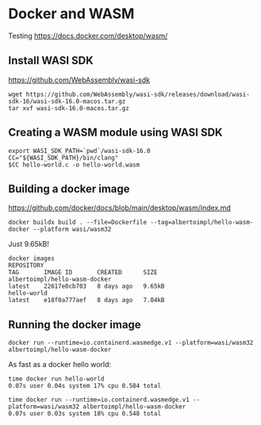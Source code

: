 # Docker and WASM

Testing https://docs.docker.com/desktop/wasm/

## Install WASI SDK

https://github.com/WebAssembly/wasi-sdk

```shell
wget https://github.com/WebAssembly/wasi-sdk/releases/download/wasi-sdk-16/wasi-sdk-16.0-macos.tar.gz
tar xvf wasi-sdk-16.0-macos.tar.gz
```

## Creating a WASM module using WASI SDK

```shell
export WASI_SDK_PATH=`pwd`/wasi-sdk-16.0
CC="${WASI_SDK_PATH}/bin/clang"
$CC hello-world.c -o hello-world.wasm
```

## Building a docker image

https://github.com/docker/docs/blob/main/desktop/wasm/index.md

```shell
docker buildx build . --file=Dockerfile --tag=albertoimpl/hello-wasm-docker --platform wasi/wasm32
```

Just 9.65kB!

```shell
docker images
REPOSITORY                                                          TAG       IMAGE ID       CREATED      SIZE
albertoimpl/hello-wasm-docker                                       latest    22617e0cb703   8 days ago   9.65kB
hello-world                                                         latest    e18f0a777aef   8 days ago   7.04kB
```

## Running the docker image

```shell
docker run --runtime=io.containerd.wasmedge.v1 --platform=wasi/wasm32 albertoimpl/hello-wasm-docker
```

As fast as a docker hello world:

```asciidoc
time docker run hello-world
0.07s user 0.04s system 17% cpu 0.584 total

time docker run --runtime=io.containerd.wasmedge.v1 --platform=wasi/wasm32 albertoimpl/hello-wasm-docker
0.07s user 0.03s system 18% cpu 0.548 total
```
